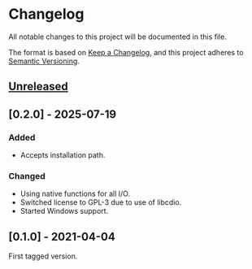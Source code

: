 <!-- markdownlint-configure-file {"MD024": { "siblings_only": true } } -->

# Changelog

All notable changes to this project will be documented in this file.

The format is based on [Keep a Changelog](https://keepachangelog.com/en/1.0.0/), and this project
adheres to [Semantic Versioning](https://semver.org/spec/v2.0.0.html).

## [Unreleased]

## [0.2.0] - 2025-07-19

### Added

- Accepts installation path.

### Changed

- Using native functions for all I/O.
- Switched license to GPL-3 due to use of libcdio.
- Started Windows support.

## [0.1.0] - 2021-04-04

First tagged version.

[unreleased]: https://github.com/Tatsh/re3-installer/compare/v0.2.0...HEAD
